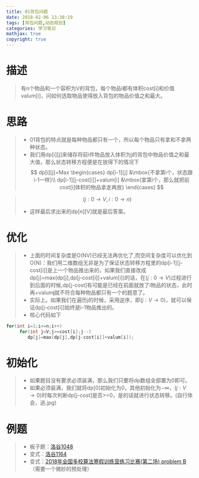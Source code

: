 ```yaml
---
title: 01背包问题
date: 2018-02-06 13:38:19
tags: [背包问题,动态规划]
categories: 学习笔记
mathjax: true
copyright: true
---
```

# 描述
>  有n个物品和一个容积为V的背包，每个物品i都有体积cost[i]和价值valum[i]，问如何选取物品使得放入背包的物品价值之和最大。

<!--more-->
# 思路
>* 01背包的特点就是每种物品都只有一个，所以每个物品只有拿和不拿两种状态。
>* 我们用dp[i][j]来储存将前i件物品放入体积为j的背包中物品价值之和最大值，那么状态转移方程便是在放得下的情况下
>$$
>dp[i][j]=Max
> \begin{cases}
>   dp[i-1][j] &\mbox{不拿第i个，状态跟i-1一样}\\
>   dp[i-1][j-cost[i]]+valum[i] &\mbox{拿第i个，那么就把前cost[i]体积的物品拿走再放}
>   \end{cases}
>$$

>$$(j:0 \to V,i:0 \to n)$$
>* 这样最后求出来的dp[n][V]就是最后答案。

# 优化
>* 上面的时间复杂度是O(NV)已经无法再优化了,而空间复杂度可以优化到O(N)：我们用二维数组无非是为了保证状态转移方程里的dp[i-1][j-cost[i]]是上一个物品推出来的，如果我们直接改成dp[j]=max(dp[j],dp[j-cost[i]]+valum[i])的话，在$(j:0 \to V)$过程进行到后面的时候,dp[j-cost]有可能是已经在前面就放了i物品的状态，此时再+valum[i](放i物品)就不符合每种物品都只有一个的题意了。
>* 实际上。如果我们在遍历j的时候，采用逆序，即$(j:V \to 0)$，就可以保证dp[j-cost[i]]始终是i-1物品推出的。
>* 核心代码如下
```c++
for(int i=1;i<=n;i++)
     for(int j=V;j>=cost[i];j--)
        dp[j]=max(dp[j],dp[j-cost[i]]+valum[i]);
```

# 初始化
>* 如果题目没有要求必须装满，那么我们只要将dp数组全部置为0即可。
>* 如果必须装满，我们就将dp[0]初始化为0，其他初始化为$-\infty$，$(j:V \to 0)$时每次判断dp[j-cost]是否>=0，是的话就进行状态转移。(自行体会，逃.jpg)

# 例题
>* 板子题：[洛谷1048](https://www.luogu.org/problemnew/show/P1048)
>* 变式：[洛谷1164](https://www.luogu.org/problemnew/show/P1164)
>* 变式：[2018年全国多校算法寒假训练营练习比赛(第二场) problem B](https://www.nowcoder.com/acm/contest/74/B)（需要一个微妙的预处理）